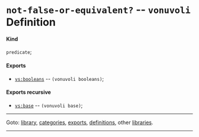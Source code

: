

<a id='definition__vonuvoli__not-false-or-equivalent_3f'></a>

# `not-false-or-equivalent?` -- `vonuvoli` Definition


<a id='definition__vonuvoli__not-false-or-equivalent_3f__kind'></a>

#### Kind

`predicate`;


<a id='definition__vonuvoli__not-false-or-equivalent_3f__exports'></a>

#### Exports

 * [`vs:booleans`](../../vonuvoli/exports/vs_3a_booleans.md#export__vonuvoli__vs_3a_booleans) -- `(vonuvoli booleans)`;


<a id='definition__vonuvoli__not-false-or-equivalent_3f__exports-recursive'></a>

#### Exports recursive

 * [`vs:base`](../../vonuvoli/exports/vs_3a_base.md#export__vonuvoli__vs_3a_base) -- `(vonuvoli base)`;

----

Goto: [library](../../vonuvoli/_index.md#library__vonuvoli), [categories](../../vonuvoli/categories/_index.md#toc__vonuvoli__categories), [exports](../../vonuvoli/exports/_index.md#toc__vonuvoli__exports), [definitions](../../vonuvoli/definitions/_index.md#toc__vonuvoli__definitions), other [libraries](../../_libraries.md#toc__libraries).

----

